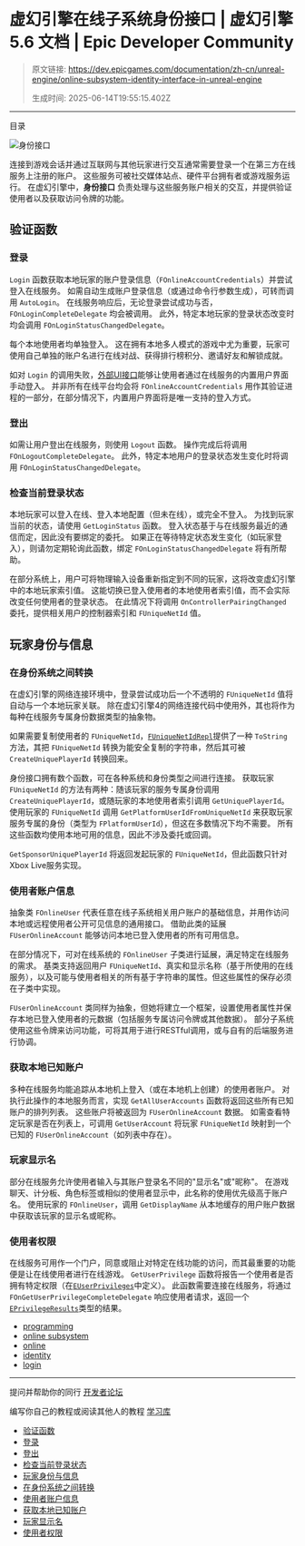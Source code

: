 # 虚幻引擎在线子系统身份接口 | 虚幻引擎 5.6 文档 | Epic Developer Community

> 原文链接: https://dev.epicgames.com/documentation/zh-cn/unreal-engine/online-subsystem-identity-interface-in-unreal-engine
> 
> 生成时间: 2025-06-14T19:55:15.402Z

---

目录

![身份接口](https://dev.epicgames.com/community/api/documentation/image/fdecfc4c-2229-4234-a589-f10cd9bc474e?resizing_type=fill&width=1920&height=335)

连接到游戏会话并通过互联网与其他玩家进行交互通常需要登录一个在第三方在线服务上注册的账户。 这些服务可被社交媒体站点、硬件平台拥有者或游戏服务运行。 在虚幻引擎中，**身份接口** 负责处理与这些服务账户相关的交互，并提供验证使用者以及获取访问令牌的功能。

## 验证函数

### 登录

`Login` 函数获取本地玩家的账户登录信息（`FOnlineAccountCredentials`）并尝试登入在线服务。 如需自动生成账户登录信息（或通过命令行参数生成），可转而调用 `AutoLogin`。 在线服务响应后，无论登录尝试成功与否，`FOnLoginCompleteDelegate` 均会被调用。 此外，特定本地玩家的登录状态改变时均会调用 `FOnLoginStatusChangedDelegate`。

每个本地使用者均单独登入。 这在拥有本地多人模式的游戏中尤为重要，玩家可使用自己单独的账户名进行在线对战、获得排行榜积分、邀请好友和解锁成就。

如对 `Login` 的调用失败，[外部UI接口](/documentation/zh-cn/unreal-engine/online-subsystem-external-ui-interface-in-unreal-engine)能够让使用者通过在线服务的内置用户界面手动登入。 并非所有在线平台均会将 `FOnlineAccountCredentials` 用作其验证进程的一部分，在部分情况下，内置用户界面将是唯一支持的登入方式。

### 登出

如需让用户登出在线服务，则使用 `Logout` 函数。 操作完成后将调用 `FOnLogoutCompleteDelegate`。 此外，特定本地用户的登录状态发生变化时将调用 `FOnLoginStatusChangedDelegate`。

### 检查当前登录状态

本地玩家可以登入在线、登入本地配置（但未在线），或完全不登入。 为找到玩家当前的状态，请使用 `GetLoginStatus` 函数。 登入状态基于与在线服务最近的通信而定，因此没有要绑定的委托。 如果正在等待特定状态发生变化（如玩家登入），则请勿定期轮询此函数，绑定 `FOnLoginStatusChangedDelegate` 将有所帮助。

在部分系统上，用户可将物理输入设备重新指定到不同的玩家，这将改变虚幻引擎中的本地玩家索引值。 这能切换已登入使用者的本地使用者索引值，而不会实际改变任何使用者的登录状态。 在此情况下将调用 `OnControllerPairingChanged` 委托，提供相关用户的控制器索引和 `FUniqueNetId` 值。

## 玩家身份与信息

### 在身份系统之间转换

在虚幻引擎的网络连接环境中，登录尝试成功后一个不透明的 `FUniqueNetId` 值将自动与一个本地玩家关联。 除在虚幻引擎4的网络连接代码中使用外，其也将作为每种在线服务专属身份数据类型的抽象物。

如果需要复制使用者的 `FUniqueNetId`，[`FUniqueNetIdRepl`](/documentation/en-us/unreal-engine/API/Runtime/Engine/GameFramework/FUniqueNetIdRepl)提供了一种 `ToString` 方法，其把 `FUniqueNetId` 转换为能安全复制的字符串，然后其可被 `CreateUniquePlayerId` 转换回来。

身份接口拥有数个函数，可在各种系统和身份类型之间进行连接。 获取玩家 `FUniqueNetId` 的方法有两种：随该玩家的服务专属身份调用 `CreateUniquePlayerId`，或随玩家的本地使用者索引调用 `GetUniquePlayerId`。 使用玩家的 `FUniqueNetId` 调用 `GetPlatformUserIdFromUniqueNetId` 来获取玩家服务专属的身份（类型为 `FPlatformUserId`），但这在多数情况下均不需要。 所有这些函数均使用本地可用的信息，因此不涉及委托或回调。

`GetSponsorUniquePlayerId` 将返回发起玩家的 `FUniqueNetId`，但此函数只针对Xbox Live服务实现。

### 使用者账户信息

抽象类 `FOnlineUser` 代表任意在线子系统相关用户账户的基础信息，并用作访问本地或远程使用者公开可见信息的通用接口。 借助此类的延展 `FUserOnlineAccount` 能够访问本地已登入使用者的所有可用信息。

在部分情况下，可对在线系统的 `FOnlineUser` 子类进行延展，满足特定在线服务的需求。 基类支持返回用户 `FUniqueNetId`、真实和显示名称（基于所使用的在线服务），以及可能与使用者相关的所有基于字符串的属性。但这些属性的保存必须在子类中实现。

`FUserOnlineAccount` 类同样为抽象，但她将建立一个框架，设置使用者属性并保存本地已登入使用者的元数据（包括服务专属访问令牌或其他数据）。 部分子系统使用这些令牌来访问功能，可将其用于进行RESTful调用，或与自有的后端服务进行协调。

### 获取本地已知账户

多种在线服务均能追踪从本地机上登入（或在本地机上创建）的使用者账户。 对执行此操作的本地服务而言，实现 `GetAllUserAccounts` 函数将返回这些所有已知账户的排列列表。 这些账户将被返回为 `FUserOnlineAccount` 数据。 如需查看特定玩家是否在列表上，可调用 `GetUserAccount` 将玩家 `FUniqueNetId` 映射到一个已知的 `FUserOnlineAccount`（如列表中存在）。

### 玩家显示名

部分在线服务允许使用者输入与其账户登录名不同的"显示名"或"昵称"。 在游戏聊天、计分板、角色标签或相似的使用者显示中，此名称的使用优先级高于账户名。 使用玩家的 `FOnlineUser`，调用 `GetDisplayName` 从本地缓存的用户账户数据中获取该玩家的显示名或昵称。

### 使用者权限

在线服务可用作一个门户，同意或阻止对特定在线功能的访问，而其最重要的功能便是让在线使用者进行在线游戏。 `GetUserPrivilege` 函数将报告一个使用者是否拥有特定权限（在[`EUserPrivileges`](/documentation/en-us/unreal-engine/API/Plugins/OnlineSubsystem/Interfaces/EUserPrivileges__Type)中定义）。 此函数需要连接在线服务，将通过 `FOnGetUserPrivilegeCompleteDelegate` 响应使用者请求，返回一个[`EPrivilegeResults`](/documentation/en-us/unreal-engine/API/Plugins/OnlineSubsystem/Interfaces/IOnlineIdentity/EPrivilegeResults)类型的结果。

-   [programming](https://dev.epicgames.com/community/search?query=programming)
-   [online subsystem](https://dev.epicgames.com/community/search?query=online%20subsystem)
-   [online](https://dev.epicgames.com/community/search?query=online)
-   [identity](https://dev.epicgames.com/community/search?query=identity)
-   [login](https://dev.epicgames.com/community/search?query=login)

* * *

提问并帮助你的同行 [开发者论坛](https://forums.unrealengine.com/categories?tag=unreal-engine)

编写你自己的教程或阅读其他人的教程 [学习库](https://dev.epicgames.com/community/unreal-engine/learning)

-   [验证函数](/documentation/zh-cn/unreal-engine/online-subsystem-identity-interface-in-unreal-engine#%E9%AA%8C%E8%AF%81%E5%87%BD%E6%95%B0)
-   [登录](/documentation/zh-cn/unreal-engine/online-subsystem-identity-interface-in-unreal-engine#%E7%99%BB%E5%BD%95)
-   [登出](/documentation/zh-cn/unreal-engine/online-subsystem-identity-interface-in-unreal-engine#%E7%99%BB%E5%87%BA)
-   [检查当前登录状态](/documentation/zh-cn/unreal-engine/online-subsystem-identity-interface-in-unreal-engine#%E6%A3%80%E6%9F%A5%E5%BD%93%E5%89%8D%E7%99%BB%E5%BD%95%E7%8A%B6%E6%80%81)
-   [玩家身份与信息](/documentation/zh-cn/unreal-engine/online-subsystem-identity-interface-in-unreal-engine#%E7%8E%A9%E5%AE%B6%E8%BA%AB%E4%BB%BD%E4%B8%8E%E4%BF%A1%E6%81%AF)
-   [在身份系统之间转换](/documentation/zh-cn/unreal-engine/online-subsystem-identity-interface-in-unreal-engine#%E5%9C%A8%E8%BA%AB%E4%BB%BD%E7%B3%BB%E7%BB%9F%E4%B9%8B%E9%97%B4%E8%BD%AC%E6%8D%A2)
-   [使用者账户信息](/documentation/zh-cn/unreal-engine/online-subsystem-identity-interface-in-unreal-engine#%E4%BD%BF%E7%94%A8%E8%80%85%E8%B4%A6%E6%88%B7%E4%BF%A1%E6%81%AF)
-   [获取本地已知账户](/documentation/zh-cn/unreal-engine/online-subsystem-identity-interface-in-unreal-engine#%E8%8E%B7%E5%8F%96%E6%9C%AC%E5%9C%B0%E5%B7%B2%E7%9F%A5%E8%B4%A6%E6%88%B7)
-   [玩家显示名](/documentation/zh-cn/unreal-engine/online-subsystem-identity-interface-in-unreal-engine#%E7%8E%A9%E5%AE%B6%E6%98%BE%E7%A4%BA%E5%90%8D)
-   [使用者权限](/documentation/zh-cn/unreal-engine/online-subsystem-identity-interface-in-unreal-engine#%E4%BD%BF%E7%94%A8%E8%80%85%E6%9D%83%E9%99%90)